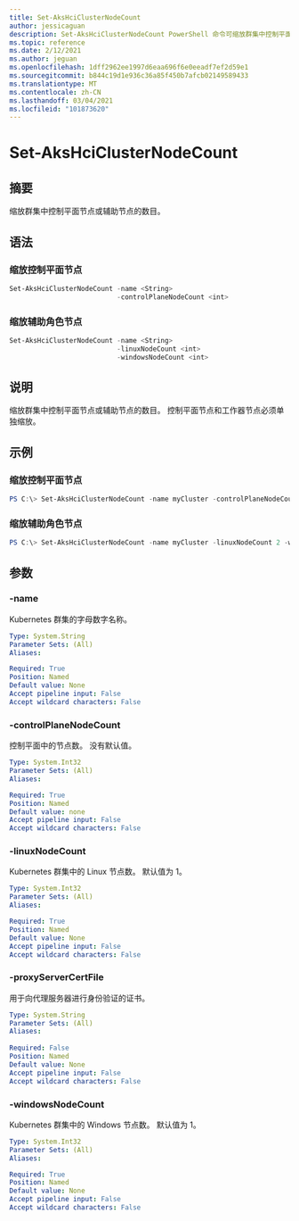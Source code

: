 ```yaml
---
title: Set-AksHciClusterNodeCount
author: jessicaguan
description: Set-AksHciClusterNodeCount PowerShell 命令可缩放群集中控制平面节点或辅助角色节点的数量。
ms.topic: reference
ms.date: 2/12/2021
ms.author: jeguan
ms.openlocfilehash: 1dff2962ee1997d6eaa696f6e0eeadf7ef2d59e1
ms.sourcegitcommit: b844c19d1e936c36a85f450b7afcb02149589433
ms.translationtype: MT
ms.contentlocale: zh-CN
ms.lasthandoff: 03/04/2021
ms.locfileid: "101873620"
---
```

# <a name="set-akshciclusternodecount"></a>Set-AksHciClusterNodeCount

## <a name="synopsis"></a>摘要
缩放群集中控制平面节点或辅助节点的数目。

## <a name="syntax"></a>语法

### <a name="scale-control-plane-nodes"></a>缩放控制平面节点
```powershell
Set-AksHciClusterNodeCount -name <String>
                           -controlPlaneNodeCount <int> 
```

### <a name="scale-worker-nodes"></a>缩放辅助角色节点
```powershell
Set-AksHciClusterNodeCount -name <String>
                           -linuxNodeCount <int>
                           -windowsNodeCount <int>
```

## <a name="description"></a>说明
缩放群集中控制平面节点或辅助节点的数目。 控制平面节点和工作器节点必须单独缩放。

## <a name="examples"></a>示例

### <a name="scale-control-plane-nodes"></a>缩放控制平面节点
```powershell
PS C:\> Set-AksHciClusterNodeCount -name myCluster -controlPlaneNodeCount 3
```

### <a name="scale-worker-nodes"></a>缩放辅助角色节点
```powershell
PS C:\> Set-AksHciClusterNodeCount -name myCluster -linuxNodeCount 2 -windowsNodeCount 2
```

## <a name="parameters"></a>参数

### <a name="-name"></a>-name
Kubernetes 群集的字母数字名称。

```yaml
Type: System.String
Parameter Sets: (All)
Aliases:

Required: True
Position: Named
Default value: None
Accept pipeline input: False
Accept wildcard characters: False
```

### <a name="-controlplanenodecount"></a>-controlPlaneNodeCount
控制平面中的节点数。 没有默认值。

```yaml
Type: System.Int32
Parameter Sets: (All)
Aliases:

Required: True
Position: Named
Default value: none
Accept pipeline input: False
Accept wildcard characters: False
```

### <a name="-linuxnodecount"></a>-linuxNodeCount
Kubernetes 群集中的 Linux 节点数。 默认值为 1。

```yaml
Type: System.Int32
Parameter Sets: (All)
Aliases:

Required: True
Position: Named
Default value: None
Accept pipeline input: False
Accept wildcard characters: False
```

### <a name="-proxyservercertfile"></a>-proxyServerCertFile
用于向代理服务器进行身份验证的证书。
 
```yaml
Type: System.String
Parameter Sets: (All)
Aliases:
 
Required: False
Position: Named
Default value: None
Accept pipeline input: False
Accept wildcard characters: False
```

### <a name="-windowsnodecount"></a>-windowsNodeCount
Kubernetes 群集中的 Windows 节点数。 默认值为 1。

```yaml
Type: System.Int32
Parameter Sets: (All)
Aliases:

Required: True
Position: Named
Default value: None
Accept pipeline input: False
Accept wildcard characters: False
```
